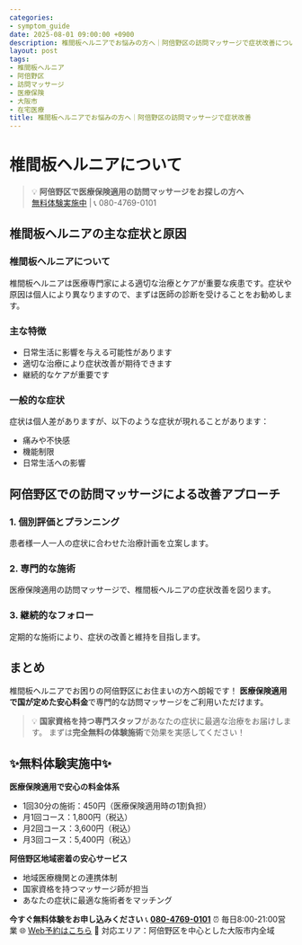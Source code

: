 ```yaml
---
categories:
- symptom_guide
date: 2025-08-01 09:00:00 +0900
description: 椎間板ヘルニアでお悩みの方へ｜阿倍野区の訪問マッサージで症状改善について専門家が解説。椎間板ヘルニアでお困りの阿倍野区の方へ、医療保険適用の訪問マッサージで症状改善をサポートします。
layout: post
tags:
- 椎間板ヘルニア
- 阿倍野区
- 訪問マッサージ
- 医療保険
- 大阪市
- 在宅医療
title: 椎間板ヘルニアでお悩みの方へ｜阿倍野区の訪問マッサージで症状改善
---
```



# 椎間板ヘルニアについて

> 💡 **阿倍野区で医療保険適用の訪問マッサージをお探しの方へ**  
> [無料体験実施中](https://peraichi.com/landing_pages/view/himawari-massage/) | 📞 080-4769-0101

## 椎間板ヘルニアの主な症状と原因

### 椎間板ヘルニアについて
椎間板ヘルニアは医療専門家による適切な治療とケアが重要な疾患です。症状や原因は個人により異なりますので、まずは医師の診断を受けることをお勧めします。

### 主な特徴
- 日常生活に影響を与える可能性があります
- 適切な治療により症状改善が期待できます
- 継続的なケアが重要です

### 一般的な症状
症状は個人差がありますが、以下のような症状が現れることがあります：
- 痛みや不快感
- 機能制限
- 日常生活への影響

## 阿倍野区での訪問マッサージによる改善アプローチ

### 1. 個別評価とプランニング
患者様一人一人の症状に合わせた治療計画を立案します。

### 2. 専門的な施術
医療保険適用の訪問マッサージで、椎間板ヘルニアの症状改善を図ります。

### 3. 継続的なフォロー
定期的な施術により、症状の改善と維持を目指します。

## まとめ
椎間板ヘルニアでお困りの阿倍野区にお住まいの方へ朗報です！
**医療保険適用で国が定めた安心料金**で専門的な訪問マッサージをご利用いただけます。

> 💡 **国家資格を持つ専門スタッフ**があなたの症状に最適な治療をお届けします。
> まずは**完全無料の体験施術**で効果を実感してください！

## ✨無料体験実施中✨

**医療保険適用で安心の料金体系**
- 1回30分の施術：450円（医療保険適用時の1割負担）
- 月1回コース：1,800円（税込）
- 月2回コース：3,600円（税込）
- 月3回コース：5,400円（税込）

**阿倍野区地域密着の安心サービス**
- 地域医療機関との連携体制
- 国家資格を持つマッサージ師が担当
- あなたの症状に最適な施術者をマッチング

**今すぐ無料体験をお申し込みください**
📞 **[080-4769-0101](tel:080-4769-0101)**
⏰ 毎日8:00-21:00営業
🌐 [Web予約はこちら](https://peraichi.com/landing_pages/view/himawari-massage/)
📍 対応エリア：阿倍野区を中心とした大阪市内全域
